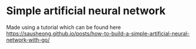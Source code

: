 # Simple artificial neural network
Made using a tutorial which can be found here https://sausheong.github.io/posts/how-to-build-a-simple-artificial-neural-network-with-go/
